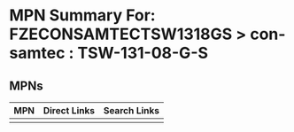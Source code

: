 



# MPN Summary For: FZECONSAMTECTSW1318GS > con-samtec : TSW-131-08-G-S

## MPNs
  

|MPN|Direct Links|Search Links|
| :--- | :--- | :--- |
||||

